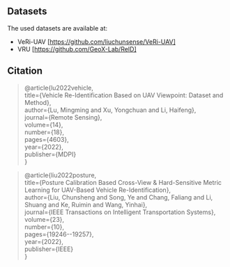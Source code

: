 ## Datasets
The used datasets are available at:

* VeRi-UAV [https://github.com/liuchunsense/VeRi-UAV]
* VRU [https://github.com/GeoX-Lab/ReID]


## Citation

> @article{lu2022vehicle,  
> title={Vehicle Re-Identification Based on UAV Viewpoint: Dataset and Method},  
> author={Lu, Mingming and Xu, Yongchuan and Li, Haifeng},  
> journal={Remote Sensing},  
> volume={14},  
> number={18},  
> pages={4603},  
> year={2022},  
> publisher={MDPI}  
}  

> @article{liu2022posture,  
> title={Posture Calibration Based Cross-View & Hard-Sensitive Metric Learning for UAV-Based Vehicle Re-Identification},  
> author={Liu, Chunsheng and Song, Ye and Chang, Faliang and Li, Shuang and Ke, Ruimin and Wang, Yinhai},  
> journal={IEEE Transactions on Intelligent Transportation Systems},  
> volume={23},  
> number={10},  
> pages={19246--19257},  
> year={2022},  
> publisher={IEEE}  
}  
